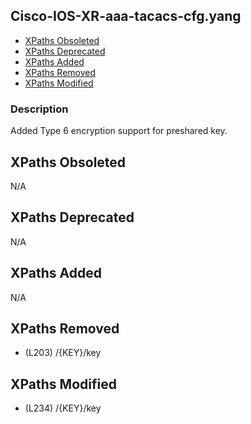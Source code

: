 ## Cisco-IOS-XR-aaa-tacacs-cfg.yang

- [XPaths Obsoleted](#xpaths-obsoleted)
- [XPaths Deprecated](#xpaths-deprecated)
- [XPaths Added](#xpaths-added)
- [XPaths Removed](#xpaths-removed)
- [XPaths Modified](#xpaths-modified)

### Description

Added Type 6 encryption support for preshared key.

## XPaths Obsoleted

N/A

## XPaths Deprecated

N/A

## XPaths Added

N/A

## XPaths Removed

- (L203)	/{KEY}/key

## XPaths Modified

- (L234)	/{KEY}/key

